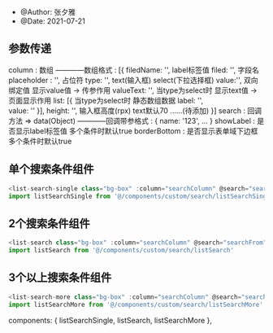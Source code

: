 * @Author: 张夕雅
* @Date: 2021-07-21

## 参数传递
column : 数组
 	————数组格式 : [{
 				filedName: '',  			label标签值
				filed: '',   					字段名
				placeholder : '',    	占位符
 				type: '',  						text(输入框)   select(下拉选择框)
				value:'',    					双向绑定值  显示value值  			->  传参作用
				valueText: '',				当type为select时  显示text值 	->  页面显示作用
				list: [{							当type为select时 静态数组数据
					label: '',					
					value: ''
				}],
 				height: '',    				输入框高度(rpx) text默认70
 				......(待添加) 
 			}]
search : 回调方法  => data(Object)
	————回调带参格式 : {
				name: '123',
				...
	}
showLabel : 			是否显示label标签值  多个条件时默认true
borderBottom : 		是否显示表单域下边框  多个条件时默认true


## 单个搜索条件组件
```js
<list-search-single class="bg-box" :column="searchColumn" @search="searchFrom" :showLabel="false" :borderBottom="false"></list-search-single>
import listSearchSingle from '@/components/custom/search/listSearchSingle'
```

## 2个搜索条件组件
```js
<list-search class="bg-box" :column="searchColumn" @search="searchFrom" :showLabel="false" :borderBottom="false"></list-search>
import listSearch from '@/components/custom/search/listSearch'
```

## 3个以上搜索条件组件
```js
<list-search-more class="bg-box" :column="searchColumn" @search="searchFrom" :showLabel="true" :borderBottom="true"></list-search-more>
import listSearchMore from '@/components/custom/search/listSearchMore'
```


components: {
	listSearchSingle,
	listSearch,
	listSearchMore
},
